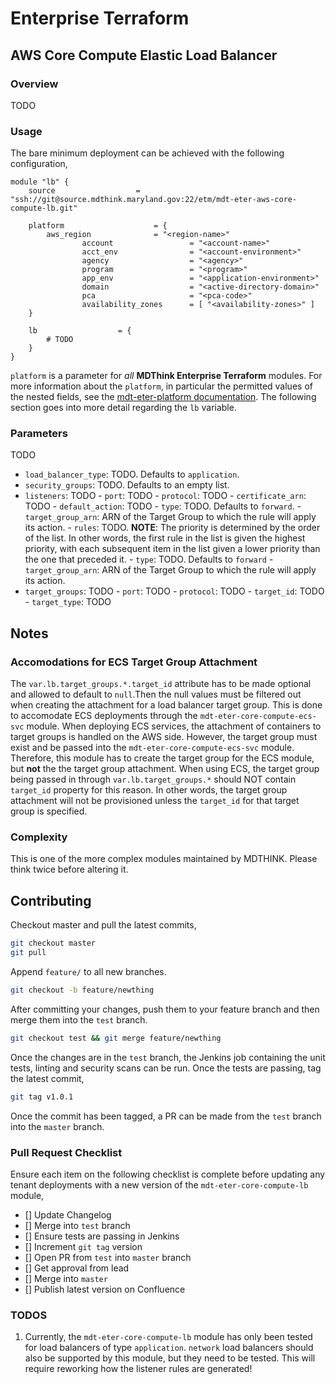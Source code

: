 # Enterprise Terraform 
## AWS Core Compute Elastic Load Balancer
### Overview

TODO

### Usage

The bare minimum deployment can be achieved with the following configuration,

```
module "lb" {
	source          		= "ssh://git@source.mdthink.maryland.gov:22/etm/mdt-eter-aws-core-compute-lb.git"
	
	platform	                = {
		aws_region              = "<region-name>"
                account                 = "<account-name>"
                acct_env                = "<account-environment>"
                agency                  = "<agency>"
                program                 = "<program>"
                app_env                 = "<application-environment>"
                domain                  = "<active-directory-domain>"
                pca                     = "<pca-code>"
                availability_zones      = [ "<availability-zones>" ]
	}

	lb			        = {
        # TODO
	}
}
```

`platform` is a parameter for *all* **MDThink Enterprise Terraform** modules. For more information about the `platform`, in particular the permitted values of the nested fields, see the [mdt-eter-platform documentation](https://source.mdthink.maryland.gov/projects/etm/repos/mdt-eter-platform/browse). The following section goes into more detail regarding the `lb` variable.

### Parameters

TODO

- `load_balancer_type`: TODO. Defaults to `application`.
- `security_groups`: TODO. Defaults to an empty list.
- `listeners`: TODO
        - `port`: TODO
        - `protocol`: TODO
        - `certificate_arn`: TODO
        - `default_action`: TODO
                - `type`: TODO. Defaults to `forward`.
                - `target_group_arn`: ARN of the Target Group to which the rule will apply its action.
        - `rules`: TODO. **NOTE**: The priority is determined by the order of the list. In other words, the first rule in the list is given the highest priority, with each subsequent item in the list given a lower priority than the one that preceded it. 
                - `type`: TODO. Defaults to `forward`
                - `target_group_arn`: ARN of the Target Group to which the rule will apply its action.
- `target_groups`: TODO
        - `port`: TODO
        - `protocol`: TODO
        - `target_id`: TODO
        - `target_type`: TODO
        
## Notes

### Accomodations for ECS Target Group Attachment

The `var.lb.target_groups.*.target_id` attribute has to be made optional and allowed to default to `null`.Then the null values must be filtered out when creating the attachment for a load balancer target group. This is done to accomodate ECS deployments through the `mdt-eter-core-compute-ecs-svc` module. When deploying ECS services, the attachment of containers to target groups is handled on the AWS side. However, the target group must exist and be passed into the `mdt-eter-core-compute-ecs-svc` module. Therefore, this module has to create the target group for the ECS module, but **not** the the target group attachment. When using ECS, the target group being passed in through `var.lb.target_groups.*` should NOT contain `target_id` property for this reason. In other words, the target group attachment will not be provisioned unless the `target_id` for that target group is specified.

### Complexity

This is one of the more complex modules maintained by MDTHINK. Please think twice before altering it.

## Contributing

Checkout master and pull the latest commits,

```bash
git checkout master
git pull
```

Append ``feature/`` to all new branches.

```bash
git checkout -b feature/newthing
```

After committing your changes, push them to your feature branch and then merge them into the `test` branch. 

```bash
git checkout test && git merge feature/newthing
```

Once the changes are in the `test` branch, the Jenkins job containing the unit tests, linting and security scans can be run. Once the tests are passing, tag the latest commit,

```bash
git tag v1.0.1
```

Once the commit has been tagged, a PR can be made from the `test` branch into the `master` branch.

### Pull Request Checklist

Ensure each item on the following checklist is complete before updating any tenant deployments with a new version of the ``mdt-eter-core-compute-lb`` module,

- [] Update Changelog
- [] Merge into `test` branch
- [] Ensure tests are passing in Jenkins
- [] Increment `git tag` version
- [] Open PR from `test` into `master` branch
- [] Get approval from lead
- [] Merge into `master`
- [] Publish latest version on Confluence

### TODOS

1. Currently, the `mdt-eter-core-compute-lb` module has only been tested for load balancers of type `application`. `network` load balancers should also be supported by this module, but they need to be tested. This will require reworking how the listener rules are generated!